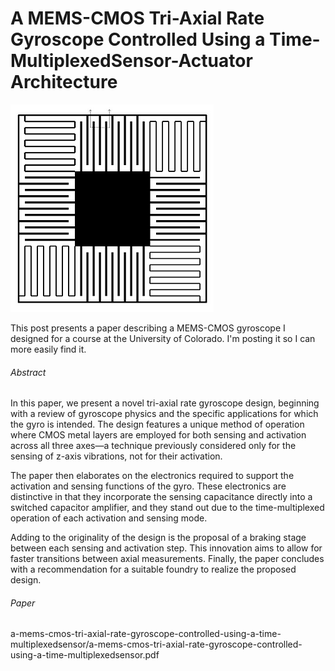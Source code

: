 # A MEMS-CMOS Tri-Axial Rate Gyroscope Controlled Using a Time-MultiplexedSensor-Actuator Architecture

![microchip_graphic](microchip_graphic.png)

This post presents a paper describing a MEMS-CMOS gyroscope I designed for a course at the University of Colorado. I'm posting it so I can more easily find it.

###### Abstract

In this paper, we present a novel tri-axial rate gyroscope design, beginning with a review of gyroscope physics and the specific applications for which the gyro is intended. The design features a unique method of operation where CMOS metal layers are employed for both sensing and activation across all three axes—a technique previously considered only for the sensing of z-axis vibrations, not for their activation.

The paper then elaborates on the electronics required to support the activation and sensing functions of the gyro. These electronics are distinctive in that they incorporate the sensing capacitance directly into a switched capacitor amplifier, and they stand out due to the time-multiplexed operation of each activation and sensing mode.

Adding to the originality of the design is the proposal of a braking stage between each sensing and activation step. This innovation aims to allow for faster transitions between axial measurements. Finally, the paper concludes with a recommendation for a suitable foundry to realize the proposed design.

###### Paper

a-mems-cmos-tri-axial-rate-gyroscope-controlled-using-a-time-multiplexedsensor/a-mems-cmos-tri-axial-rate-gyroscope-controlled-using-a-time-multiplexedsensor.pdf

